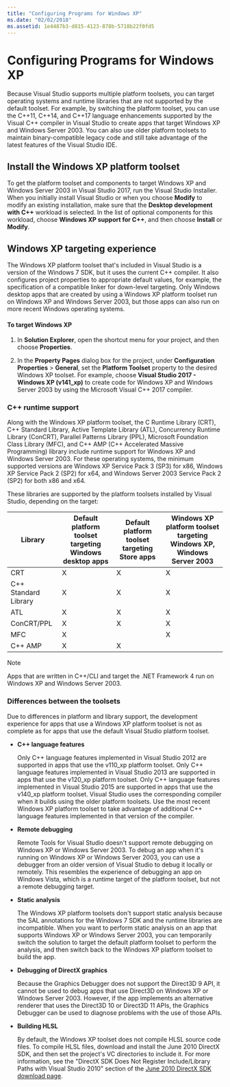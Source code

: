 ```yaml
---
title: "Configuring Programs for Windows XP"
ms.date: "02/02/2018"
ms.assetid: 1e4487b3-d815-4123-878b-5718b22f0fd5
---
```

# Configuring Programs for Windows XP

Because Visual Studio supports multiple platform toolsets, you can target operating systems and runtime libraries that are not supported by the default toolset. For example, by switching the platform toolset, you can use the C++11, C++14, and C++17 language enhancements supported by the Visual C++ compiler in Visual Studio to create apps that target Windows XP and Windows Server 2003. You can also use older platform toolsets to maintain binary-compatible legacy code and still take advantage of the latest features of the Visual Studio IDE.

## Install the Windows XP platform toolset

To get the platform toolset and components to target Windows XP and Windows Server 2003 in Visual Studio 2017, run the Visual Studio Installer. When you initially install Visual Studio or when you choose **Modify** to modify an existing installation, make sure that the **Desktop development with C++** workload is selected. In the list of optional components for this workload, choose **Windows XP support for C++**, and then choose **Install** or **Modify**.

## Windows XP targeting experience

The Windows XP platform toolset that's included in Visual Studio is a version of the Windows 7 SDK, but it uses the current C++ compiler. It also configures project properties to appropriate default values, for example, the specification of a compatible linker for down-level targeting. Only Windows desktop apps that are created by using a Windows XP platform toolset run on Windows XP and Windows Server 2003, but those apps can also run on more recent Windows operating systems.

#### To target Windows XP

1. In **Solution Explorer**, open the shortcut menu for your project, and then choose **Properties**.

1. In the **Property Pages** dialog box for the project, under **Configuration Properties** > **General**, set the **Platform Toolset** property to the desired Windows XP toolset. For example, choose **Visual Studio 2017 - Windows XP (v141_xp)** to create code for Windows XP and Windows Server 2003 by using the Microsoft Visual C++ 2017 compiler.

### C++ runtime support

Along with the Windows XP platform toolset, the C Runtime Library (CRT), C++ Standard Library, Active Template Library (ATL), Concurrency Runtime Library (ConCRT), Parallel Patterns Library (PPL), Microsoft Foundation Class Library (MFC), and C++ AMP (C++ Accelerated Massive Programming) library include runtime support for Windows XP and Windows Server 2003. For these operating systems, the minimum supported versions are Windows XP Service Pack 3 (SP3) for x86, Windows XP Service Pack 2 (SP2) for x64, and Windows Server 2003 Service Pack 2 (SP2) for both x86 and x64.

These libraries are supported by the platform toolsets installed by Visual Studio, depending on the target:

|Library|Default platform toolset targeting Windows desktop apps|Default platform toolset targeting Store apps|Windows XP platform toolset targeting Windows XP, Windows Server 2003|
|---|---|---|---|
|CRT|X|X|X|
|C++ Standard Library|X|X|X|
|ATL|X|X|X|
|ConCRT/PPL|X|X|X|
|MFC|X||X|
|C++ AMP|X|X||

> [!NOTE]
> Apps that are written in C++/CLI and target the .NET Framework 4 run on Windows XP and Windows Server 2003.

### Differences between the toolsets

Due to differences in platform and library support, the development experience for apps that use a Windows XP platform toolset is not as complete as for apps that use the default Visual Studio platform toolset.

- **C++ language features**

   Only C++ language features implemented in Visual Studio 2012 are supported in apps that use the v110\_xp platform toolset. Only C++ language features implemented in Visual Studio 2013 are supported in apps that use the v120\_xp platform toolset. Only C++ language features implemented in Visual Studio 2015 are supported in apps that use the v140\_xp platform toolset. Visual Studio uses the corresponding compiler when it builds using the older platform toolsets. Use the most recent Windows XP platform toolset to take advantage of additional C++ language features implemented in that version of the compiler.

- **Remote debugging**

   Remote Tools for Visual Studio doesn't support remote debugging on Windows XP or Windows Server 2003. To debug an app when it's running on Windows XP or Windows Server 2003, you can use a debugger from an older version of Visual Studio to debug it locally or remotely. This resembles the experience of debugging an app on Windows Vista, which is a runtime target of the platform toolset, but not a remote debugging target.

- **Static analysis**

   The Windows XP platform toolsets don't support static analysis because the SAL annotations for the Windows 7 SDK and the runtime libraries are incompatible. When you want to perform static analysis on an app that supports Windows XP or Windows Server 2003, you can temporarily switch the solution to target the default platform toolset to perform the analysis, and then switch back to the Windows XP platform toolset to build the app.

- **Debugging of DirectX graphics**

   Because the Graphics Debugger does not support the Direct3D 9 API, it cannot be used to debug apps that use Direct3D on Windows XP or Windows Server 2003. However, if the app implements an alternative renderer that uses the Direct3D 10 or Direct3D 11 APIs, the Graphics Debugger can be used to diagnose problems with the use of those APIs.

- **Building HLSL**

   By default, the Windows XP toolset does not compile HLSL source code files. To compile HLSL files, download and install the June 2010 DirectX SDK, and then set the project's VC directories to include it. For more information, see the "DirectX SDK Does Not Register Include/Library Paths with Visual Studio 2010" section of the [June 2010 DirectX SDK download page](http://www.microsoft.com/download/details.aspx?displaylang=en&id=6812).
